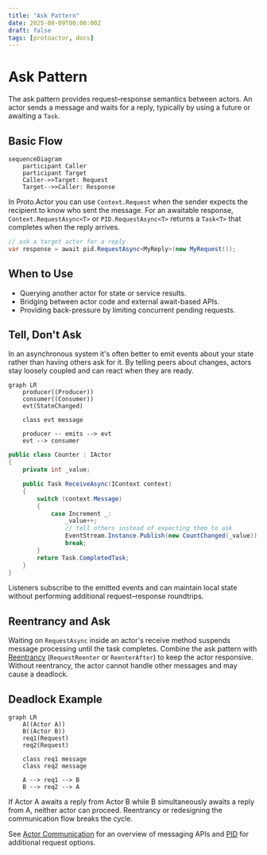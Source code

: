 ```yaml
---
title: "Ask Pattern"
date: 2025-08-09T00:00:00Z
draft: false
tags: [protoactor, docs]
---
```

# Ask Pattern

The ask pattern provides request–response semantics between actors. An actor sends a message and waits for a reply, typically by using a future or awaiting a `Task`.

## Basic Flow
```mermaid
sequenceDiagram
    participant Caller
    participant Target
    Caller->>Target: Request
    Target-->>Caller: Response
```

In Proto.Actor you can use `Context.Request` when the sender expects the recipient to know who sent the message. For an awaitable response, `Context.RequestAsync<T>` or `PID.RequestAsync<T>` returns a `Task<T>` that completes when the reply arrives.

```csharp
// ask a target actor for a reply
var response = await pid.RequestAsync<MyReply>(new MyRequest());
```

## When to Use
- Querying another actor for state or service results.
- Bridging between actor code and external await-based APIs.
- Providing back-pressure by limiting concurrent pending requests.

## Tell, Don't Ask
In an asynchronous system it's often better to emit events about your state
rather than having others ask for it. By telling peers about changes, actors
stay loosely coupled and can react when they are ready.

```mermaid
graph LR
    producer((Producer))
    consumer((Consumer))
    evt(StateChanged)

    class evt message

    producer -- emits --> evt
    evt --> consumer

```

```csharp
public class Counter : IActor
{
    private int _value;

    public Task ReceiveAsync(IContext context)
    {
        switch (context.Message)
        {
            case Increment _:
                _value++;
                // tell others instead of expecting them to ask
                EventStream.Instance.Publish(new CountChanged(_value));
                break;
        }
        return Task.CompletedTask;
    }
}
```

Listeners subscribe to the emitted events and can maintain local state without
performing additional request–response roundtrips.

## Reentrancy and Ask
Waiting on `RequestAsync` inside an actor's receive method suspends message processing until the task completes. Combine the ask pattern with [Reentrancy](reenter.md) (`RequestReenter` or `ReenterAfter`) to keep the actor responsive. Without reentrancy, the actor cannot handle other messages and may cause a deadlock.

## Deadlock Example
```mermaid
graph LR
    A((Actor A))
    B((Actor B))
    req1(Request)
    req2(Request)

    class req1 message
    class req2 message

    A --> req1 --> B
    B --> req2 --> A
```
If Actor A awaits a reply from Actor B while B simultaneously awaits a reply from A, neither actor can proceed. Reentrancy or redesigning the communication flow breaks the cycle.

See [Actor Communication](communication.md) for an overview of messaging APIs and [PID](pid.md) for additional request options.
